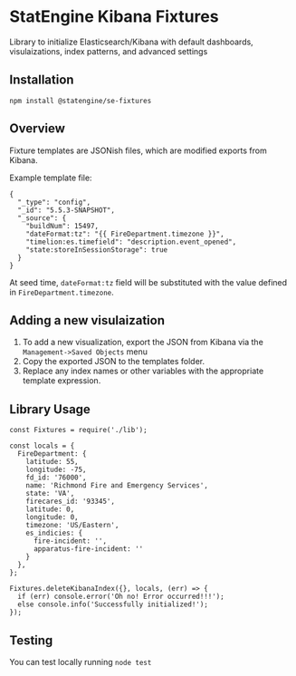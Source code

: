 # StatEngine Kibana Fixtures

 Library to initialize Elasticsearch/Kibana with default dashboards, visulaizations, index patterns, and advanced settings

## Installation
```
npm install @statengine/se-fixtures
```

## Overview

Fixture templates are JSONish files, which are modified exports from Kibana.


Example template file:
```
{
  "_type": "config",
  "_id": "5.5.3-SNAPSHOT",
  "_source": {
    "buildNum": 15497,
    "dateFormat:tz": "{{ FireDepartment.timezone }}",
    "timelion:es.timefield": "description.event_opened",
    "state:storeInSessionStorage": true
  }
}
```

At seed time, ```dateFormat:tz``` field will be substituted with the value defined in  ```FireDepartment.timezone```.

## Adding a new visulaization

1. To add a new visualization, export the JSON from Kibana via the ```Management->Saved Objects``` menu
2. Copy the exported JSON to the templates folder.
3. Replace any index names or other variables with the appropriate template expression.

## Library Usage

```
const Fixtures = require('./lib');

const locals = {
  FireDepartment: {
    latitude: 55,
    longitude: -75,
    fd_id: '76000',
    name: 'Richmond Fire and Emergency Services',
    state: 'VA',
    firecares_id: '93345',
    latitude: 0,
    longitude: 0,
    timezone: 'US/Eastern',
    es_indicies: {
      fire-incident: '',
      apparatus-fire-incident: ''
    }
  },
};

Fixtures.deleteKibanaIndex({}, locals, (err) => {
  if (err) console.error('Oh no! Error occurred!!!');
  else console.info('Successfully initialized!');
});
```

## Testing

You can test locally running ```node test```
